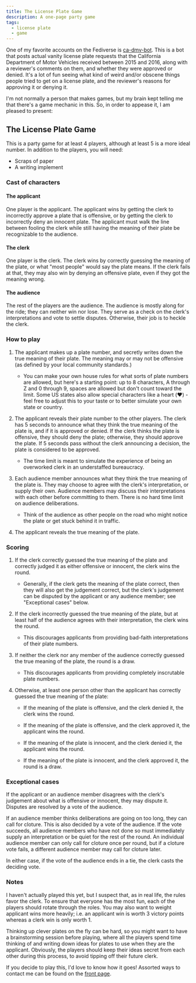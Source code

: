 ```yaml
---
title: The License Plate Game
description: A one-page party game
tags:
  - license plate
  - game
---
```


One of my favorite accounts on the Fediverse is [ca-dmv-bot](https://botsin.space/@ca_dmv_bot).
This is a bot that posts actual vanity license plate requests that the California Department of Motor Vehicles received between 2015 and 2016, along with a reviewer's comments on them, and whether they were approved or denied.
It's a lot of fun seeing what kind of weird and/or obscene things people tried to get on a license plate, and the reviewer's reasons for approving it or denying it.

I'm not normally a person that makes games, but my brain kept telling me that there's a game mechanic in this.
So, in order to appease it, I am pleased to present:

## The License Plate Game

This is a party game for at least 4 players, although at least 5 is a more ideal number.
In addition to the players, you will need:

- Scraps of paper
- A writing implement

### Cast of characters

#### The applicant

One player is the applicant.
The applicant wins by getting the clerk to incorrectly approve a plate that is offensive, or by getting the clerk to incorrectly deny an innocent plate.
The applicant must walk the line between fooling the clerk while still having the meaning of their plate be recognizable to the audience.

#### The clerk

One player is the clerk.
The clerk wins by correctly guessing the meaning of the plate, or what "most people" would say the plate means.
If the clerk fails at that, they may also win by denying an offensive plate, even if they got the meaning wrong.

#### The audience

The rest of the players are the audience.
The audience is mostly along for the ride; they can neither win nor lose.
They serve as a check on the clerk's interpretations and vote to settle disputes.
Otherwise, their job is to heckle the clerk.

### How to play

1. The applicant makes up a plate number, and secretly writes down the true meaning of their plate. The meaning may or may not be offensive (as defined by your local community standards.)
    - You can make your own house rules for what sorts of plate numbers are allowed, but here's a starting point: up to 8 characters, A through Z and 0 through 9, spaces are allowed but don't count toward the limit. Some US states also allow special characters like a heart (:heart:) - feel free to adjust this to your taste or to better simulate your own state or country.

2. The applicant reveals their plate number to the other players. The clerk has 5 seconds to announce what they think the true meaning of the plate is, and if it is approved or denied. If the clerk thinks the plate is offensive, they should deny the plate; otherwise, they should approve the plate. If 5 seconds pass without the clerk announcing a decision, the plate is considered to be approved.
    - The time limit is meant to simulate the experience of being an overworked clerk in an understaffed bureaucracy.

3. Each audience member announces what they think the true meaning of the plate is. They may choose to agree with the clerk's interpretation, or supply their own. Audience members may discuss their interpretations with each other before committing to them. There is no hard time limit on audience deliberations.
    - Think of the audience as other people on the road who might notice the plate or get stuck behind it in traffic.

4. The applicant reveals the true meaning of the plate.

### Scoring

1. If the clerk correctly guessed the true meaning of the plate and correctly judged it as either offensive or innocent, the clerk wins the round.
    - Generally, if the clerk gets the meaning of the plate correct, then they will also get the judgement correct, but the clerk's judgement can be disputed by the applicant or any audience member; see "Exceptional cases" below.

2. If the clerk incorrectly guessed the true meaning of the plate, but at least half of the audience agrees with their interpretation, the clerk wins the round.
    - This discourages applicants from providing bad-faith interpretations of their plate numbers.

3. If neither the clerk nor any member of the audience correctly guessed the true meaning of the plate, the round is a draw.
    - This discourages applicants from providing completely inscrutable plate numbers.

4. Otherwise, at least one person other than the applicant has correctly guessed the true meaning of the plate:

    - If the meaning of the plate is offensive, and the clerk denied it, the clerk wins the round.

    - If the meaning of the plate is offensive, and the clerk approved it, the applicant wins the round.

    - If the meaning of the plate is innocent, and the clerk denied it, the applicant wins the round.

    - If the meaning of the plate is innocent, and the clerk approved it, the round is a draw.

### Exceptional cases

If the applicant or an audience member disagrees with the clerk's judgement about what is offensive or innocent, they may dispute it.
Disputes are resolved by a vote of the audience.

If an audience member thinks deliberations are going on too long, they can call for cloture.
This is also decided by a vote of the audience.
If the vote succeeds, all audience members who have not done so must immediately supply an interpretation or be quiet for the rest of the round.
An individual audience member can only call for cloture once per round, but if a cloture vote fails, a different audience member may call for cloture later.

In either case, if the vote of the audience ends in a tie, the clerk casts the deciding vote.

### Notes

I haven't actually played this yet, but I suspect that, as in real life, the rules favor the clerk.
To ensure that everyone has the most fun, each of the players should rotate through the roles.
You may also want to weight applicant wins more heavily; i.e. an applicant win is worth 3 victory points whereas a clerk win is only worth 1.

Thinking up clever plates on the fly can be hard, so you might want to have a brainstorming session before playing, where all the players spend time thinking of and writing down ideas for plates to use when they are the applicant.
Obviously, the players should keep their ideas secret from each other during this process, to avoid tipping off their future clerk.

If you decide to play this, I'd love to know how it goes!
Assorted ways to contact me can be found on the [front page](/).
